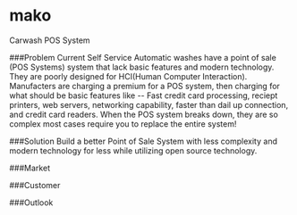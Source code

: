 # mako
Carwash POS System

###Problem
Current Self Service Automatic washes have a point of sale (POS Systems) system that lack basic features and modern technology. They are poorly designed for HCI(Human Computer Interaction). Manufacters are charging a premium for a  POS system, then charging for what should be basic features like -- Fast credit card processing, reciept printers, web servers, networking capability, faster than dail up connection, and credit card readers. When the POS system breaks down, they are so complex most cases require you to replace the entire system!

###Solution
Build a better Point of Sale System with less complexity and modern technology for less while utilizing open source technology.

###Market

###Customer

###Outlook


